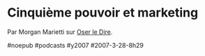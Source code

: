 # Cinquième pouvoir et marketing



Par Morgan Marietti sur [Oser le Dire](http://oserledire.typepad.fr/nous_bloguons_pour_vous/2007/03/le_cinquime_pou.html).

#noepub #podcasts #y2007 #2007-3-28-8h29
